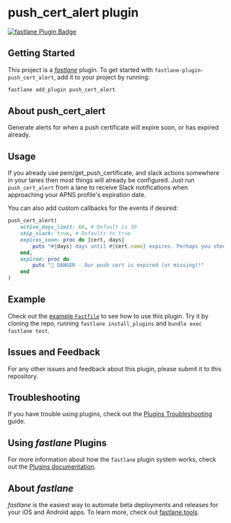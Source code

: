 # push_cert_alert plugin

[![fastlane Plugin Badge](https://rawcdn.githack.com/fastlane/fastlane/master/fastlane/assets/plugin-badge.svg)](https://rubygems.org/gems/fastlane-plugin-push_cert_alert)

## Getting Started

This project is a [_fastlane_](https://github.com/fastlane/fastlane) plugin. To get started with `fastlane-plugin-push_cert_alert`, add it to your project by running:

```bash
fastlane add_plugin push_cert_alert
```

## About push_cert_alert

Generate alerts for when a push certificate will expire soon, or has expired already.

## Usage

If you already use pem/get_push_certificate, and slack actions somewhere in your lanes then most things will already be configured. Just run `push_cert_alert` from a lane to receive Slack notifications when approaching your APNS profile's expiration date.

You can also add custom callbacks for the events if desired:

```ruby
push_cert_alert(
    active_days_limit: 60, # Default is 30
    skip_slack: true, # Defaults to true
    expires_soon: proc do |cert, days|
        puts "#{days} days until #{cert.name} expires. Perhaps you should run `get_push_certificate` soon to upgrade your push services."
    end,
    expired: proc do
        puts "🚨 DANGER - Our push cert is expired (or missing)!"
    end
)
```

## Example

Check out the [example `Fastfile`](fastlane/Fastfile) to see how to use this plugin. Try it by cloning the repo, running `fastlane install_plugins` and `bundle exec fastlane test`.

## Issues and Feedback

For any other issues and feedback about this plugin, please submit it to this repository.

## Troubleshooting

If you have trouble using plugins, check out the [Plugins Troubleshooting](https://docs.fastlane.tools/plugins/plugins-troubleshooting/) guide.

## Using _fastlane_ Plugins

For more information about how the `fastlane` plugin system works, check out the [Plugins documentation](https://docs.fastlane.tools/plugins/create-plugin/).

## About _fastlane_

_fastlane_ is the easiest way to automate beta deployments and releases for your iOS and Android apps. To learn more, check out [fastlane.tools](https://fastlane.tools).

